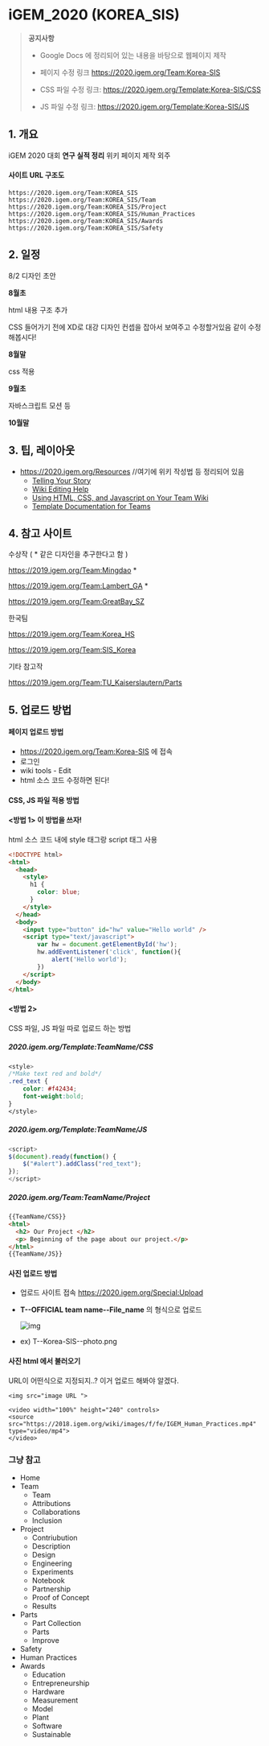 # iGEM_2020 (KOREA_SIS)

> **공지사항**
>
> - Google Docs 에 정리되어 있는 내용을 바탕으로 웹페이지 제작
>
> - 페이지 수정 링크 https://2020.igem.org/Team:Korea-SIS 
> - CSS 파일 수정 링크: https://2020.igem.org/Template:Korea-SIS/CSS
> - JS 파일 수정 링크: https://2020.igem.org/Template:Korea-SIS/JS

## 1. 개요

iGEM 2020 대회 **연구 실적 정리** 위키 페이지 제작 외주

#### 사이트 URL 구조도

```http
https://2020.igem.org/Team:KOREA_SIS
https://2020.igem.org/Team:KOREA_SIS/Team
https://2020.igem.org/Team:KOREA_SIS/Project
https://2020.igem.org/Team:KOREA_SIS/Human_Practices
https://2020.igem.org/Team:KOREA_SIS/Awards
https://2020.igem.org/Team:KOREA_SIS/Safety
```



## 2. 일정

8/2 디자인 초안

**8월초**

html 내용 구조 추가

CSS 들어가기 전에 XD로 대강 디자인 컨셉을 잡아서 보여주고 수정할거있음 같이 수정해봅시다!

**8월말**

css 적용

**9월초**

자바스크립트 모션 등

**10월말**



## 3. 팁, 레이아웃

- https://2020.igem.org/Resources  //여기에 위키 작성법 등 정리되어 있음
  - [Telling Your Story](https://2020.igem.org/Resources/Telling_your_Story)
  - [Wiki Editing Help](https://2020.igem.org/Resources/Wiki_Editing_Help)
  - [Using HTML, CSS, and Javascript on Your Team Wiki](https://2020.igem.org/Resources/Using_HTML_CSS_and_Javascript)
  - [Template Documentation for Teams](https://2020.igem.org/Resources/Template_Documentation)



## 4. 참고 사이트

수상작 ( * 같은 디자인을 추구한다고 함 )

https://2019.igem.org/Team:Mingdao  *

https://2019.igem.org/Team:Lambert_GA  *

https://2019.igem.org/Team:GreatBay_SZ



한국팀

https://2019.igem.org/Team:Korea_HS

https://2019.igem.org/Team:SIS_Korea



기타 참고작

https://2019.igem.org/Team:TU_Kaiserslautern/Parts



## 5. 업로드 방법

#### 페이지 업로드 방법

- https://2020.igem.org/Team:Korea-SIS  에 접속
- 로그인
- wiki tools - Edit
- html 소스 코드 수정하면 된다!



#### CSS, JS 파일 적용 방법 

#### <방법 1> 이 방법을 쓰자!

html 소스 코드 내에 style 태그랑 script 태그 사용

```html
<!DOCTYPE html>
<html>
  <head>
    <style>
      h1 {
        color: blue;
      }
    </style>
  </head>
  <body>
    <input type="button" id="hw" value="Hello world" />
    <script type="text/javascript">
        var hw = document.getElementById('hw');
        hw.addEventListener('click', function(){
            alert('Hello world');
        })
    </script>
  </body>
</html>
```



#### <방법 2> 

CSS 파일, JS 파일 따로 업로드 하는 방법

##### 2020.igem.org/Template:TeamName/CSS

```css
<style>
/*Make text red and bold*/
.red_text {
    color: #f42434;
    font-weight:bold;
}
</style>
```

##### 2020.igem.org/Template:TeamName/JS

```js
<script>
$(document).ready(function() {
    $("#alert").addClass("red_text");
});
</script>
```

##### 2020.igem.org/Team:TeamName/Project

```html
{{TeamName/CSS}}
<html>
  <h2> Our Project </h2>
  <p> Beginning of the page about our project.</p>
</html>
{{TeamName/JS}}
```





#### 사진 업로드 방법

- 업로드 사이트 접속 https://2020.igem.org/Special:Upload

- **T--OFFICIAL team name--File_name** 의 형식으로 업로드

  ![img](https://2019.igem.org/wiki/images/7/7d/Uploading_a_file.png)

- ex)  T--Korea-SIS--photo.png 



#### 사진 html 에서 불러오기

URL이 어떤식으로 지정되지..? 이거 업로드 해봐야 알겠다.

```
<img src="image URL "> 
```

```
<video width="100%" height="240" controls>
<source src="https://2018.igem.org/wiki/images/f/fe/IGEM_Human_Practices.mp4" type="video/mp4">
</video>
```



### 그냥 참고



- Home
- Team
  - Team
  - Attributions
  - Collaborations
  - Inclusion
- Project
  - Contriubution
  - Description
  - Design
  - Engineering
  - Experiments
  - Notebook
  - Partnership
  - Proof of Concept
  - Results
- Parts
  - Part Collection
  - Parts
  - Improve
- Safety
- Human Practices
- Awards
  - Education
  - Entrepreneurship
  - Hardware
  - Measurement
  - Model
  - Plant
  - Software
  - Sustainable